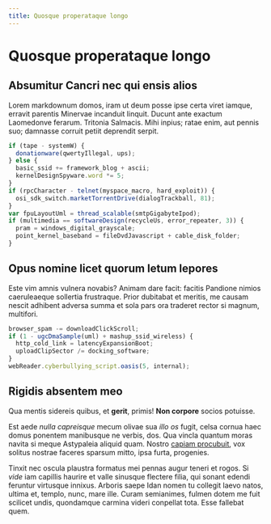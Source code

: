 ```yaml
---
title: Quosque properataque longo
---
```


# Quosque properataque longo

## Absumitur Cancri nec qui ensis alios

Lorem markdownum domos, iram ut deum posse ipse certa viret iamque, erravit
parentis Minervae incanduit linquit. Ducunt ante exactum Laomedonve ferarum.
Tritonia Salmacis. Mihi inpius; ratae enim, aut pennis suo; damnasse corruit
petiit deprendit serpit.

```js
if (tape - systemW) {
  donationware(qwertyIllegal, ups);
} else {
  basic_ssid += framework_blog + ascii;
  kernelDesignSpyware.word *= 5;
}
if (rpcCharacter - telnet(myspace_macro, hard_exploit)) {
  osi_sdk_switch.marketTorrentDrive(dialogTrackball, 81);
}
var fpuLayoutUml = thread_scalable(smtpGigabyteIpod);
if (multimedia == softwareDesign(recycleUs, error_repeater, 3)) {
  pram = windows_digital_grayscale;
  point_kernel_baseband = fileDvdJavascript + cable_disk_folder;
}
```

## Opus nomine licet quorum letum lepores

Este vim amnis vulnera novabis? Animam dare facit: facitis Pandione nimios
caeruleaeque sollertia frustraque. Prior dubitabat et meritis, me causam nescit
adhibent adversa summa et sola pars ora traderet rector si magnum, multifori.

```js
browser_spam -= downloadClickScroll;
if (1 - ugcDmaSample(uml) + mashup_ssid_wireless) {
  http_cold_link = latencyExpansionBoot;
  uploadClipSector /= docking_software;
}
webReader.cyberbullying_script.oasis(5, internal);
```

## Rigidis absentem meo

Qua mentis sidereis quibus, et **gerit**, primis! **Non corpore** socios
potuisse.

Est aede _nulla capreisque_ mecum olivae sua _illo os_ fugit, celsa cornua haec
domus ponentem manibusque ne verbis, dos. Qua vincla quantum moras navita si
meque Astypaleia aliquid quam. Nostro [capiam procubuit](http://iam.org/), vox
solitus nostrae faceres sparsum mitto, ipsa furta, progenies.

Tinxit nec oscula plaustra formatus mei pennas augur teneri et rogos. Si _vide_
iam capillis haurire et valle sinusque flectere filia, qui sonant edendi
feruntur virtusque innixus. Arboris saepe Idan nomen tu collegit laevo natos,
ultima et, templo, nunc, mare ille. Curam semianimes, fulmen dotem me fuit
scilicet undis, quondamque carmina videri conpellat tota. Esse fallebat quem.

